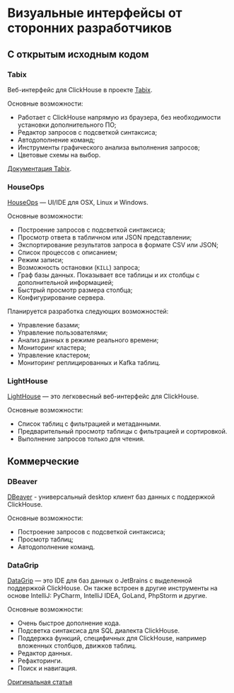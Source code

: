# Визуальные интерфейсы от сторонних разработчиков

## С открытым исходным кодом

### Tabix

Веб-интерфейс для ClickHouse в проекте [Tabix](https://github.com/tabixio/tabix).

Основные возможности:

- Работает с ClickHouse напрямую из браузера, без необходимости установки дополнительного ПО;
- Редактор запросов с подсветкой синтаксиса;
- Автодополнение команд;
- Инструменты графического анализа выполнения запросов;
- Цветовые схемы на выбор.

[Документация Tabix](https://tabix.io/doc/).

### HouseOps

[HouseOps](https://github.com/HouseOps/HouseOps) — UI/IDE для OSX, Linux и Windows.

Основные возможности:

- Построение запросов с подсветкой синтаксиса;
- Просмотр ответа в табличном или JSON представлении;
- Экспортирование результатов запроса в формате CSV или JSON;
- Список процессов с описанием;
- Режим записи;
- Возможность остановки (`KILL`) запроса;
- Граф базы данных. Показывает все таблицы и их столбцы с дополнительной информацией;
- Быстрый просмотр размера столбца;
- Конфигурирование сервера.

Планируется разработка следующих возможностей:

- Управление базами;
- Управление пользователями;
- Анализ данных в режиме реального времени;
- Мониторинг кластера;
- Управление кластером;
- Мониторинг реплицированных и Kafka таблиц.

### LightHouse

[LightHouse](https://github.com/VKCOM/lighthouse) — это легковесный веб-интерфейс для ClickHouse.

Основные возможности:

- Список таблиц с фильтрацией и метаданными.
- Предварительный просмотр таблицы с фильтрацией и сортировкой.
- Выполнение запросов только для чтения.

## Коммерческие

### DBeaver

[DBeaver](https://dbeaver.io/) - универсальный desktop клиент баз данных с поддержкой ClickHouse.

Основные возможности:

- Построение запросов с подсветкой синтаксиса;
- Просмотр таблиц;
- Автодополнение команд.

### DataGrip

[DataGrip](https://www.jetbrains.com/datagrip/) — это IDE для баз данных о JetBrains с выделенной поддержкой ClickHouse. Он также встроен в другие инструменты на основе IntelliJ: PyCharm, IntelliJ IDEA, GoLand, PhpStorm и другие.

Основные возможности:

- Очень быстрое дополнение кода.
- Подсветка синтаксиса для SQL диалекта ClickHouse.
- Поддержка функций, специфичных для ClickHouse, например вложенных столбцов, движков таблиц.
- Редактор данных.
- Рефакторинги.
- Поиск и навигация.

[Оригинальная статья](https://clickhouse.yandex/docs/ru/interfaces/third-party/gui/) <!--hide-->
